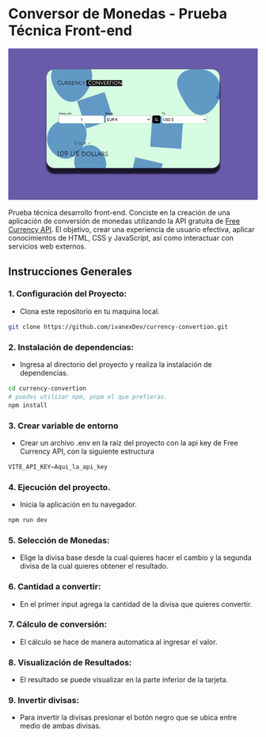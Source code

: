 
# Conversor de Monedas - Prueba Técnica Front-end

![Conversión de Monedas](public/screenshot.png)

Prueba técnica desarrollo front-end. Conciste en la creación de una aplicación de conversión de monedas utilizando la API gratuita de [Free Currency API](https://freecurrencyapi.com/). El objetivo, crear una experiencia de usuario efectiva, aplicar conocimientos de HTML, CSS y JavaScript, así como interactuar con servicios web externos.

## Instrucciones Generales
### 1. Configuración del Proyecto:
  - Clona este repositorio en tu maquina local.
```bash
git clone https://github.com/ivanexDev/currency-convertion.git
```
### 2. Instalación de dependencias:
  - Ingresa al directorio del proyecto y realiza la instalación de dependencias.
```bash
cd currency-convertion
# puedes utilizar npm, pnpm el que prefieras.
npm install
```
### 3. Crear variable de entorno
  - Crear un archivo .env en la raíz del proyecto con la api key de Free Currency API, con la siguiente estructura
  ```js
  VITE_API_KEY=Aqui_la_api_key
  ```

### 4. Ejecución del proyecto.
  - Inicia la aplicación en tu navegador.
```bash
npm run dev
```


### 5. Selección de Monedas:
  - Elige la divisa base desde la cual quieres hacer el cambio y la segunda divisa de la cual quieres obtener el resultado.

### 6. Cantidad a convertir:
  - En el primer input agrega la cantidad de la divisa que quieres convertir.

### 7. Cálculo de conversión:
  - El cálculo se hace de manera automatica al ingresar el valor.
### 8. Visualización de Resultados:
  - El resultado se puede visualizar en la parte inferior de la tarjeta.
### 9. Invertir divisas:
  - Para invertir la divisas presionar el botón negro que se ubica entre medio de ambas divisas.
